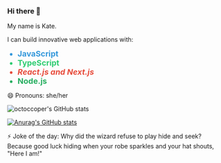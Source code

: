 ### Hi there 👋

My name is Kate.
<!--

Here are some ideas to get you started:

- 🔭 I’m currently working on ...
- 🌱 I’m currently learning ...
- 👯 I’m looking to collaborate on ...
- 🤔 I’m looking for help with ...
- 💬 Ask me about ...
- 📫 How to reach me: ...
- 😄 Pronouns: ...
- ⚡ Fun fact: ...
-->
I can build innovative web applications with:
<ul>
  <li style="color: #3498db; font-size: 18px; font-weight: bold;">JavaScript</li>
  <li style="color: #2ecc71; font-size: 18px; font-weight: bold;">TypeScript</li>
  <li style="color: #e74c3c; font-size: 18px; font-weight: bold; font-style: italic;">React.js and Next.js</li>
  <li style="color: #27ae60; font-size: 18px; font-weight: bold;">Node.js</li>
</ul>

😄 Pronouns: she/her

<img alt="octoccoper's GitHub stats"
src="https://github-readme-stats.vercel.app/api?username=octoccoper&show_icons=true&theme=transparent"/>

[![Anurag's GitHub stats](https://github-readme-stats.vercel.app/api?username=octoccoper)](https://github.com/anuraghazra/github-readme-stats)


⚡ Joke of the day:
Why did the wizard refuse to play hide and seek?
Because good luck hiding when your robe sparkles and your hat shouts, "Here I am!"
